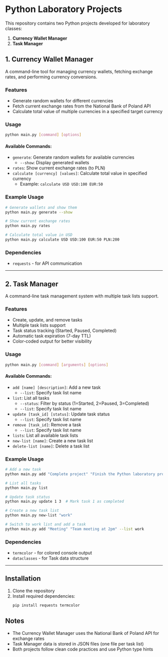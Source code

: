 # Python Laboratory Projects

This repository contains two Python projects developed for laboratory classes:

1. **Currency Wallet Manager**
2. **Task Manager**

## 1. Currency Wallet Manager

A command-line tool for managing currency wallets, fetching exchange rates, and performing currency conversions.

### Features
- Generate random wallets for different currencies
- Fetch current exchange rates from the National Bank of Poland API
- Calculate total value of multiple currencies in a specified target currency

### Usage

```bash
python main.py [command] [options]
```

#### Available Commands:
- `generate`: Generate random wallets for available currencies
  - `--show`: Display generated wallets
- `rates`: Show current exchange rates (to PLN)
- `calculate [currency] [values]`: Calculate total value in specified currency
  - Example: `calculate USD USD:100 EUR:50`

### Example Usage
```bash
# Generate wallets and show them
python main.py generate --show

# Show current exchange rates
python main.py rates

# Calculate total value in USD
python main.py calculate USD USD:100 EUR:50 PLN:200
```

### Dependencies
- `requests` - for API communication

---

## 2. Task Manager

A command-line task management system with multiple task lists support.

### Features
- Create, update, and remove tasks
- Multiple task lists support
- Task status tracking (Started, Paused, Completed)
- Automatic task expiration (7-day TTL)
- Color-coded output for better visibility

### Usage

```bash
python main.py [command] [arguments] [options]
```

#### Available Commands:
- `add [name] [description]`: Add a new task
  - `--list`: Specify task list name
- `list`: List all tasks
  - `--status`: Filter by status (1=Started, 2=Paused, 3=Completed)
  - `--list`: Specify task list name
- `update [task_id] [status]`: Update task status
  - `--list`: Specify task list name
- `remove [task_id]`: Remove a task
  - `--list`: Specify task list name
- `lists`: List all available task lists
- `new-list [name]`: Create a new task list
- `delete-list [name]`: Delete a task list

### Example Usage
```bash
# Add a new task
python main.py add "Complete project" "Finish the Python laboratory project"

# List all tasks
python main.py list

# Update task status
python main.py update 1 3  # Mark task 1 as completed

# Create a new task list
python main.py new-list "work"

# Switch to work list and add a task
python main.py add "Meeting" "Team meeting at 2pm" --list work
```

### Dependencies
- `termcolor` - for colored console output
- `dataclasses` - for Task data structure

---

## Installation

1. Clone the repository
2. Install required dependencies:
   ```bash
   pip install requests termcolor
   ```

## Notes
- The Currency Wallet Manager uses the National Bank of Poland API for exchange rates
- Task Manager data is stored in JSON files (one file per task list)
- Both projects follow clean code practices and use Python type hints